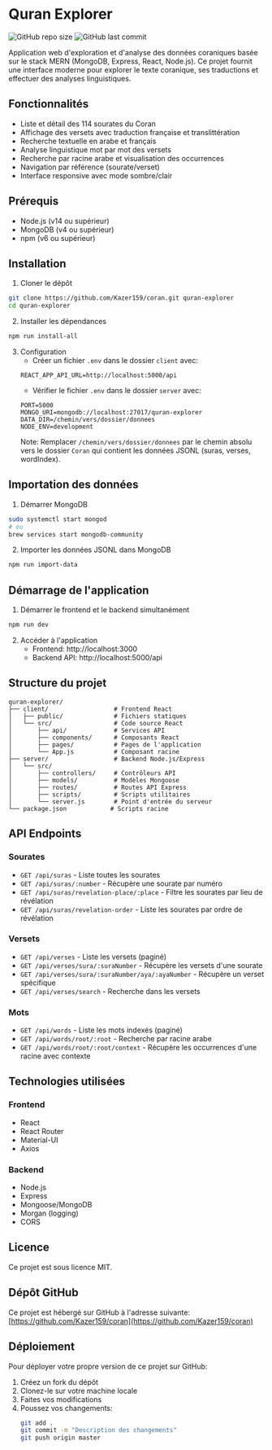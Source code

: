 # Quran Explorer

![GitHub repo size](https://img.shields.io/github/repo-size/Kazer159/coran)
![GitHub last commit](https://img.shields.io/github/last-commit/Kazer159/coran)

Application web d'exploration et d'analyse des données coraniques basée sur le stack MERN (MongoDB, Express, React, Node.js). Ce projet fournit une interface moderne pour explorer le texte coranique, ses traductions et effectuer des analyses linguistiques.

## Fonctionnalités

- Liste et détail des 114 sourates du Coran
- Affichage des versets avec traduction française et translittération
- Recherche textuelle en arabe et français
- Analyse linguistique mot par mot des versets
- Recherche par racine arabe et visualisation des occurrences
- Navigation par référence (sourate/verset)
- Interface responsive avec mode sombre/clair

## Prérequis

- Node.js (v14 ou supérieur)
- MongoDB (v4 ou supérieur)
- npm (v6 ou supérieur)

## Installation

1. Cloner le dépôt
```bash
git clone https://github.com/Kazer159/coran.git quran-explorer
cd quran-explorer
```

2. Installer les dépendances
```bash
npm run install-all
```

3. Configuration
   - Créer un fichier `.env` dans le dossier `client` avec:
   ```
   REACT_APP_API_URL=http://localhost:5000/api
   ```
   - Vérifier le fichier `.env` dans le dossier `server` avec:
   ```
   PORT=5000
   MONGO_URI=mongodb://localhost:27017/quran-explorer
   DATA_DIR=/chemin/vers/dossier/donnees
   NODE_ENV=development
   ```
   Note: Remplacer `/chemin/vers/dossier/donnees` par le chemin absolu vers le dossier `Coran` qui contient les données JSONL (suras, verses, wordIndex).

## Importation des données

1. Démarrer MongoDB
```bash
sudo systemctl start mongod
# ou
brew services start mongodb-community
```

2. Importer les données JSONL dans MongoDB
```bash
npm run import-data
```

## Démarrage de l'application

1. Démarrer le frontend et le backend simultanément
```bash
npm run dev
```

2. Accéder à l'application
   - Frontend: http://localhost:3000
   - Backend API: http://localhost:5000/api

## Structure du projet

```
quran-explorer/
├── client/                  # Frontend React
│   ├── public/              # Fichiers statiques
│   └── src/                 # Code source React
│       ├── api/             # Services API
│       ├── components/      # Composants React
│       ├── pages/           # Pages de l'application
│       └── App.js           # Composant racine
├── server/                  # Backend Node.js/Express
│   └── src/
│       ├── controllers/     # Contrôleurs API
│       ├── models/          # Modèles Mongoose
│       ├── routes/          # Routes API Express
│       ├── scripts/         # Scripts utilitaires
│       └── server.js        # Point d'entrée du serveur
└── package.json            # Scripts racine
```

## API Endpoints

### Sourates
- `GET /api/suras` - Liste toutes les sourates
- `GET /api/suras/:number` - Récupère une sourate par numéro
- `GET /api/suras/revelation-place/:place` - Filtre les sourates par lieu de révélation
- `GET /api/suras/revelation-order` - Liste les sourates par ordre de révélation

### Versets
- `GET /api/verses` - Liste les versets (paginé)
- `GET /api/verses/sura/:suraNumber` - Récupère les versets d'une sourate
- `GET /api/verses/sura/:suraNumber/aya/:ayaNumber` - Récupère un verset spécifique
- `GET /api/verses/search` - Recherche dans les versets

### Mots
- `GET /api/words` - Liste les mots indexés (paginé)
- `GET /api/words/root/:root` - Recherche par racine arabe
- `GET /api/words/root/:root/context` - Récupère les occurrences d'une racine avec contexte

## Technologies utilisées

### Frontend
- React
- React Router
- Material-UI
- Axios

### Backend
- Node.js
- Express
- Mongoose/MongoDB
- Morgan (logging)
- CORS

## Licence

Ce projet est sous licence MIT.

## Dépôt GitHub

Ce projet est hébergé sur GitHub à l'adresse suivante: [https://github.com/Kazer159/coran](https://github.com/Kazer159/coran)

## Déploiement

Pour déployer votre propre version de ce projet sur GitHub:

1. Créez un fork du dépôt
2. Clonez-le sur votre machine locale
3. Faites vos modifications
4. Poussez vos changements:
   ```bash
   git add .
   git commit -m "Description des changements"
   git push origin master
   ```
